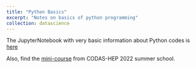 ```yaml
---
title: "Python Basics"
excerpt: "Notes on basics of python programming"
collection: datascience
---
```



The JupyterNotebook with very basic information about Python codes is [here](https://github.com/abinashpun/DataScience_Notes/blob/main/Python_Notes.ipynb)


Also, find the [mini-course](https://github.com/henryiii/python-performance-minicourse/blob/master/00_intro.ipynb) from CODAS-HEP 2022 summer school.